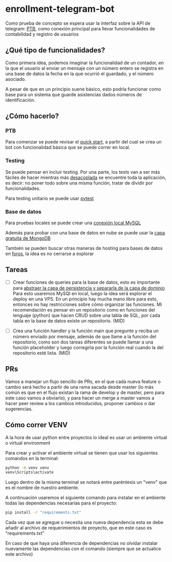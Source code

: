 # enrollment-telegram-bot

Como prueba de concepto se espera usar la interfaz sobre la API de telegram: [PTB](https://github.com/python-telegram-bot/python-telegram-bot), como conexión principal para llevar funcionalidades de contabilidad y registro de usuarios

## ¿Qué tipo de funcionalidades?

Como primera idea, podemos imaginar la funcionalidad de un contador, en la que el usuario al enviar un mensaje con un número entero se registra en una base de datos la fecha en la que ocurrió el guardado, y el número asociado. 

A pesar de que en un principio suene básico, esto podría funcionar como base para un sistema que guarde asistencias dados números de identificación.

## ¿Cómo hacerlo?

### PTB

Para comenzar se puede revisar el [quick start](https://github.com/python-telegram-bot/python-telegram-bot/wiki/Extensions---Your-first-Bot), a partir del cual se crea un bot con funcionalidad básica que se puede correr en local.

### Testing

Se puede pensar en incluir testing. Por una parte, los tests van a ser más fáciles de hacer mientras más [desacoplada](https://softwareengineering.stackexchange.com/a/244478) se encuentre toda la aplicación, es decir: no poner todo sobre una misma función, tratar de dividir por funcionalidades.

Para testing unitario se puede usar [pytest](https://docs.pytest.org/en/stable/getting-started.html#create-your-first-test)


### Base de datos

Para pruebas locales se puede crear una [conexión local MySQL](https://github.com/Lunes313/StreamlitProyect/blob/main/database.py)

Además para probar con una base de datos en nube se puede usar la [capa gratuita de MongoDB](https://www.mongodb.com/pricing) 

También se pueden buscar otras maneras de hosting para bases de datos en [foros](https://www.reddit.com/r/webdev/comments/vc2hpc/any_websites_where_i_can_host_sqlite_db_for_free/), la  idea es no cerrarse a explorar

## Tareas

- [ ] Crear funciones de queries para la base de datos, esto es importante para [abstraer la capa de persistencia y separarla de la capa de dominio](https://martinfowler.com/eaaCatalog/repository.html) Para esto usaremos MySQl en local, luego la idea será explorar el deploy en una VPS. En un principio hay mucha mano libre para esto, entonces no hay restricciones sobre cómo organizar las funciones. Mi recomendación es pensar en un repositorio como en funciones del lenguaje (python) que hacen CRUD sobre una tabla de SQL, por cada tabla en la base de datos existe un repositorio. (MID)

- [ ] Crea una función handler y la función main que pregunte y reciba un número enviado por mensaje, además de que llame a la función del repositorio, como son dos tareas diferentes se puede llamar a una función placeholder y luego corregirla por la función real cuando la del repositorio esté lista. (MID)

## PRs

Vamos a manejar un flujo sencillo de PRs, en el que cada nueva feature o cambio será hecho a partir de una rama sacada desde master (lo más común es que en el flujo existan la rama de develop y de master, pero para este caso vamos a obviarlo), y para hacer un merge a master vamos a hacer peer review a los cambios introducidos, proponer cambios o dar sugerencias. 


## Cómo correr VENV

A la hora de usar python entre proyectos lo ideal es usar un ambiente virtual o virtual environment

Para crear y activar el ambiente virtual se tienen que usar los siguientes comandos en la terminal:

```bash
python -m venv venv
venv\Scripts\activate
```

Luego dentro de la misma terminal se notará entre paréntesis un "venv" que es el nombre de nuestro ambiente.

A continuación usaremos el siguiente comando para instalar en el ambiente todas las dependencias necesarias para el proyecto:

```bash
pip install -r "requirements.txt"
```

Cada vez que se agregue o necesita una nueva dependencia esta se debe añadir al archivo de requerimientos de proyecto, que en este caso es "requirements.txt"

En caso de que haya una diferencia de dependencias no olvidar instalar nuevamente las dependencias con el comando (siempre que se actualice este archivo)